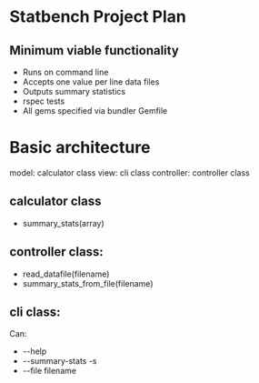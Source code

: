 Statbench Project Plan
======================

Minimum viable functionality
----------------------------

- Runs on command line
- Accepts one value per line data files
- Outputs summary statistics
- rspec tests
- All gems specified via bundler Gemfile

# Basic architecture

model: calculator class
view: cli class
controller: controller class

## calculator class

- summary_stats(array)

## controller class:

- read_datafile(filename)
- summary_stats_from_file(filename)

## cli class:

Can:
- --help
- --summary-stats -s
- --file filename

